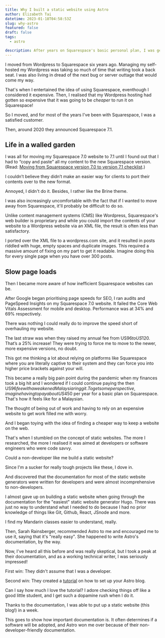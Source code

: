 ```yaml
---
title: Why I built a static website using Astro
author: Elizabeth Tai
datetime: 2023-01-18T04:58:53Z
slug: why-astro
featured: false
draft: false
tags:
  - astro

description: After years on Squarespace's basic personal plan, I was getting restless. I wanted more freedom from a walled garden hosting service. Enter static websites. But there's a slight problem - I'm a non-developer.
---
```


I moved from Wordpress to Squarespace six years ago. Managing my self-hosted my Wordpress was taking so much of time that writing took a back seat. I was also living in dread of the next bug or server outtage that would come my way.

That's when I entertained the idea of using Squarespace, eventhough I considered it expensive. Then, I realised that my Wordpress hosting had gotten so expensive that it was going to be _cheaper_ to run it on Squarespace!

So I moved, and for most of the years I've been with Squarespace, I was a satisfied customer.

Then, around 2020 they announced Squarespace 7.1.

## Life in a walled garden

I was all for moving my Squarespace 7.0 website to 7.1 until I found out that I had to “copy and paste” all my content to the new Squarespace version. (Read: [Moving from Squarespace version 7.0 to version 7.1 checklist](https://support.squarespace.com/hc/en-us/articles/360038270572-Moving-from-Squarespace-version-7-0-to-version-7-1-checklist).)

I couldn’t believe they didn’t make an easier way for clients to port their contents over to the new format.

Annoyed, I didn't do it. Besides, I rather like the Brine theme.

I was also increasingly uncomfortable with the fact that if I wanted to move away from Squarespace, it'll probably be difficult to do so.

Unlike content management systems (CMS) like Wordpress, Squarespace's web builder is proprietary and while you could import the contents of your website to a Wordpress website via an XML file, the result is often less than satisfactory.

I ported over the XML file to a wordpress.com site, and it resulted in posts riddled with huge, empty spaces and duplicate images. This required a massive amount of fixing on my part to get it readable. Imagine doing this for every single page when you have over 300 posts.

## Slow page loads

Then I became more aware of how inefficient Squarespace websites can be.

After Google began prioritising page speeds for SEO, I ran audits and PageSpeed Insights on my Squarespace 7.0 website. It failed the Core Web Vitals Assessment for mobile and desktop. Performance was at 34% and 69% respectively.

There was nothing I could really do to improve the speed short of overhauling my website.

The last straw was when they raised my annual fee from US$96 to US$120. That’s a 25% increase! They were trying to force me to move to the newer, more expensive versions, no doubt.

This got me thinking a lot about relying on platforms like Squarespace where you are literally captive to their system and they can force you into higher price brackets against your will.

This became a really big pain point during the pandemic when my finances took a big hit and I wondered if I could continue paying the then US$96 fee with a weakened Malaysia ringgit. To get some perspective, imagine having to pay about US$450 per year for a basic plan on Squarespace. That's how it feels like for a Malaysian.

The thought of being out of work and having to rely on an expensive website to get work filled me with worry.

And I began toying with the idea of finding a cheaper way to keep a website on the web.

That's when I stumbled on the concept of static websites. The more I researched, the more I realised it was aimed at developers or software engineers who were code savvy.

Could a non-developer like me build a static website?

Since I'm a sucker for really tough projects like these, I dove in.

And discovered that the documentation for most of the static website generators were written for developers and were almost incomprehensive to non-developers.

I almost gave up on building a static website when going through the documentation for the "easiest" static website generator Hugo. There was just no way to understand what I needed to do because I had no prior knowledge of things like Git, Github, React, JSnode and more.

I find my Mandarin classes easier to understand, really.

Then, Sarah Rainsberger, recommended Astro to me and encouraged me to use it, saying that it's "really easy". She happened to write Astro's documentation, by the way.

Now, I've heard all this before and was really skeptical, but I took a peak at their documentation, and as a working technical writer, I was seriously impressed!

First win: They didn't assume that I was a developer.

Second win: They created a [tutorial](https://docs.astro.build/en/tutorial/0-introduction/) on how to set up your Astro blog.

Can I say how much I love the tutorial? I adore checking things off like a good little student, and I get such a dopamine rush when I do it.

Thanks to the documentation, I was able to put up a static website (this blog!) in a week.

This goes to show how important documentation is. It often determines if a software will be adopted, and Astro won me over because of their non-developer-friendly documentation.

